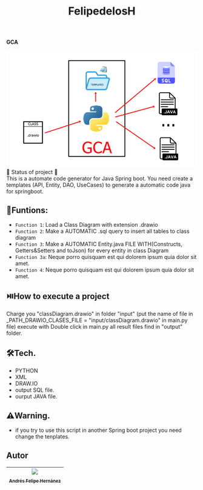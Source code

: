 <h1 align="center"> FelipedelosH </h1>
<br>
<h4>GCA</h4>

![Banner](Docs/banner.png)
<br>
:construction: Status of project :construction:
<br>
This is a automate code generator for Java Spring boot. You need create a templates (API, Entity, DAO, UseCases) to generate a automatic code java for springboot.

## :hammer:Funtions:

- `Function 1`: Load a Class Diagram with extension .drawio<br>
- `Function 2`: Make a AUTOMATIC .sql query to insert all tables to class diagram<br>
- `Function 3`: Make a AUTOMATIC Entity.java FILE WITH(Constructs, Getters&Setters and toJson) for every entity in class Diagram<br>
- `Function 3a`: Neque porro quisquam est qui dolorem ipsum quia dolor sit amet.<br>
- `Function 4`: Neque porro quisquam est qui dolorem ipsum quia dolor sit amet.<br>


## :play_or_pause_button:How to execute a project

Charge you "classDiagram.drawio" in folder "input" (put the name of file in _PATH_DRAWIO_CLASES_FILE = "input/classDiagram.drawio" in main.py file) execute with Double click in main.py all result files find in "output" folder.

## :hammer_and_wrench:Tech.

- PYTHON
- XML
- DRAW.IO
- output SQL file.
- ourput JAVA file.

## :warning:Warning.

- if you try to use this script in another Spring boot project you need change the tenplates.

## Autor

| [<img src="https://avatars.githubusercontent.com/u/38327255?v=4" width=115><br><sub>Andrés Felipe Hernánez</sub>](https://github.com/felipedelosh)|
| :---: |